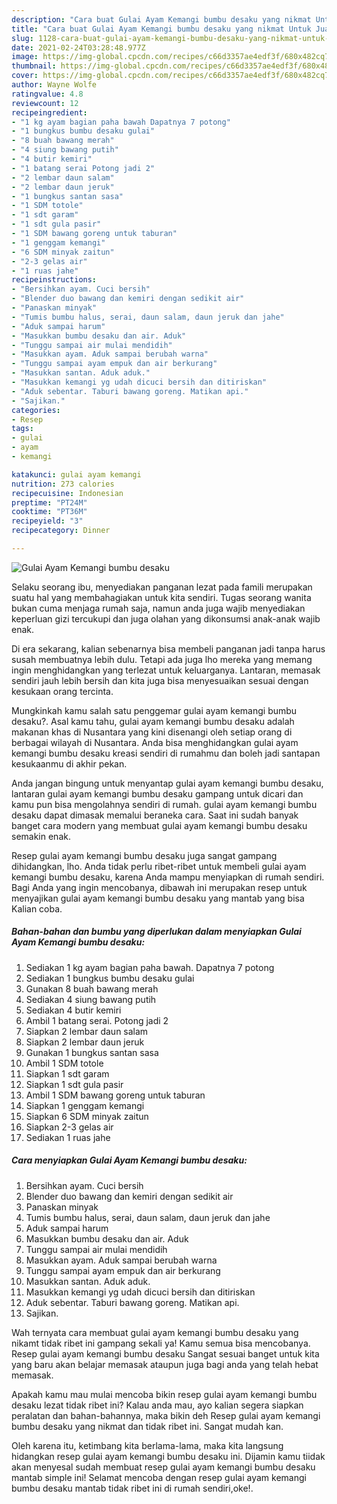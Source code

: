 ```yaml
---
description: "Cara buat Gulai Ayam Kemangi bumbu desaku yang nikmat Untuk Jualan"
title: "Cara buat Gulai Ayam Kemangi bumbu desaku yang nikmat Untuk Jualan"
slug: 1128-cara-buat-gulai-ayam-kemangi-bumbu-desaku-yang-nikmat-untuk-jualan
date: 2021-02-24T03:28:48.977Z
image: https://img-global.cpcdn.com/recipes/c66d3357ae4edf3f/680x482cq70/gulai-ayam-kemangi-bumbu-desaku-foto-resep-utama.jpg
thumbnail: https://img-global.cpcdn.com/recipes/c66d3357ae4edf3f/680x482cq70/gulai-ayam-kemangi-bumbu-desaku-foto-resep-utama.jpg
cover: https://img-global.cpcdn.com/recipes/c66d3357ae4edf3f/680x482cq70/gulai-ayam-kemangi-bumbu-desaku-foto-resep-utama.jpg
author: Wayne Wolfe
ratingvalue: 4.8
reviewcount: 12
recipeingredient:
- "1 kg ayam bagian paha bawah Dapatnya 7 potong"
- "1 bungkus bumbu desaku gulai"
- "8 buah bawang merah"
- "4 siung bawang putih"
- "4 butir kemiri"
- "1 batang serai Potong jadi 2"
- "2 lembar daun salam"
- "2 lembar daun jeruk"
- "1 bungkus santan sasa"
- "1 SDM totole"
- "1 sdt garam"
- "1 sdt gula pasir"
- "1 SDM bawang goreng untuk taburan"
- "1 genggam kemangi"
- "6 SDM minyak zaitun"
- "2-3 gelas air"
- "1 ruas jahe"
recipeinstructions:
- "Bersihkan ayam. Cuci bersih"
- "Blender duo bawang dan kemiri dengan sedikit air"
- "Panaskan minyak"
- "Tumis bumbu halus, serai, daun salam, daun jeruk dan jahe"
- "Aduk sampai harum"
- "Masukkan bumbu desaku dan air. Aduk"
- "Tunggu sampai air mulai mendidih"
- "Masukkan ayam. Aduk sampai berubah warna"
- "Tunggu sampai ayam empuk dan air berkurang"
- "Masukkan santan. Aduk aduk."
- "Masukkan kemangi yg udah dicuci bersih dan ditiriskan"
- "Aduk sebentar. Taburi bawang goreng. Matikan api."
- "Sajikan."
categories:
- Resep
tags:
- gulai
- ayam
- kemangi

katakunci: gulai ayam kemangi 
nutrition: 273 calories
recipecuisine: Indonesian
preptime: "PT24M"
cooktime: "PT36M"
recipeyield: "3"
recipecategory: Dinner

---
```



![Gulai Ayam Kemangi bumbu desaku](https://img-global.cpcdn.com/recipes/c66d3357ae4edf3f/680x482cq70/gulai-ayam-kemangi-bumbu-desaku-foto-resep-utama.jpg)

Selaku seorang ibu, menyediakan panganan lezat pada famili merupakan suatu hal yang membahagiakan untuk kita sendiri. Tugas seorang  wanita bukan cuma menjaga rumah saja, namun anda juga wajib menyediakan keperluan gizi tercukupi dan juga olahan yang dikonsumsi anak-anak wajib enak.

Di era  sekarang, kalian sebenarnya bisa membeli panganan jadi tanpa harus susah membuatnya lebih dulu. Tetapi ada juga lho mereka yang memang ingin menghidangkan yang terlezat untuk keluarganya. Lantaran, memasak sendiri jauh lebih bersih dan kita juga bisa menyesuaikan sesuai dengan kesukaan orang tercinta. 



Mungkinkah kamu salah satu penggemar gulai ayam kemangi bumbu desaku?. Asal kamu tahu, gulai ayam kemangi bumbu desaku adalah makanan khas di Nusantara yang kini disenangi oleh setiap orang di berbagai wilayah di Nusantara. Anda bisa menghidangkan gulai ayam kemangi bumbu desaku kreasi sendiri di rumahmu dan boleh jadi santapan kesukaanmu di akhir pekan.

Anda jangan bingung untuk menyantap gulai ayam kemangi bumbu desaku, lantaran gulai ayam kemangi bumbu desaku gampang untuk dicari dan kamu pun bisa mengolahnya sendiri di rumah. gulai ayam kemangi bumbu desaku dapat dimasak memalui beraneka cara. Saat ini sudah banyak banget cara modern yang membuat gulai ayam kemangi bumbu desaku semakin enak.

Resep gulai ayam kemangi bumbu desaku juga sangat gampang dihidangkan, lho. Anda tidak perlu ribet-ribet untuk membeli gulai ayam kemangi bumbu desaku, karena Anda mampu menyiapkan di rumah sendiri. Bagi Anda yang ingin mencobanya, dibawah ini merupakan resep untuk menyajikan gulai ayam kemangi bumbu desaku yang mantab yang bisa Kalian coba.

<!--inarticleads1-->

##### Bahan-bahan dan bumbu yang diperlukan dalam menyiapkan Gulai Ayam Kemangi bumbu desaku:

1. Sediakan 1 kg ayam bagian paha bawah. Dapatnya 7 potong
1. Sediakan 1 bungkus bumbu desaku gulai
1. Gunakan 8 buah bawang merah
1. Sediakan 4 siung bawang putih
1. Sediakan 4 butir kemiri
1. Ambil 1 batang serai. Potong jadi 2
1. Siapkan 2 lembar daun salam
1. Siapkan 2 lembar daun jeruk
1. Gunakan 1 bungkus santan sasa
1. Ambil 1 SDM totole
1. Siapkan 1 sdt garam
1. Siapkan 1 sdt gula pasir
1. Ambil 1 SDM bawang goreng untuk taburan
1. Siapkan 1 genggam kemangi
1. Siapkan 6 SDM minyak zaitun
1. Siapkan 2-3 gelas air
1. Sediakan 1 ruas jahe




<!--inarticleads2-->

##### Cara menyiapkan Gulai Ayam Kemangi bumbu desaku:

1. Bersihkan ayam. Cuci bersih
1. Blender duo bawang dan kemiri dengan sedikit air
1. Panaskan minyak
1. Tumis bumbu halus, serai, daun salam, daun jeruk dan jahe
1. Aduk sampai harum
1. Masukkan bumbu desaku dan air. Aduk
1. Tunggu sampai air mulai mendidih
1. Masukkan ayam. Aduk sampai berubah warna
1. Tunggu sampai ayam empuk dan air berkurang
1. Masukkan santan. Aduk aduk.
1. Masukkan kemangi yg udah dicuci bersih dan ditiriskan
1. Aduk sebentar. Taburi bawang goreng. Matikan api.
1. Sajikan.




Wah ternyata cara membuat gulai ayam kemangi bumbu desaku yang nikamt tidak ribet ini gampang sekali ya! Kamu semua bisa mencobanya. Resep gulai ayam kemangi bumbu desaku Sangat sesuai banget untuk kita yang baru akan belajar memasak ataupun juga bagi anda yang telah hebat memasak.

Apakah kamu mau mulai mencoba bikin resep gulai ayam kemangi bumbu desaku lezat tidak ribet ini? Kalau anda mau, ayo kalian segera siapkan peralatan dan bahan-bahannya, maka bikin deh Resep gulai ayam kemangi bumbu desaku yang nikmat dan tidak ribet ini. Sangat mudah kan. 

Oleh karena itu, ketimbang kita berlama-lama, maka kita langsung hidangkan resep gulai ayam kemangi bumbu desaku ini. Dijamin kamu tiidak akan menyesal sudah membuat resep gulai ayam kemangi bumbu desaku mantab simple ini! Selamat mencoba dengan resep gulai ayam kemangi bumbu desaku mantab tidak ribet ini di rumah sendiri,oke!.

